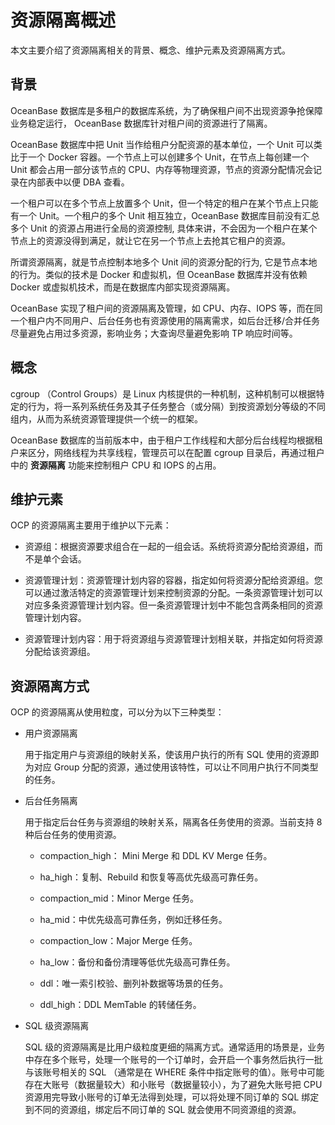# 资源隔离概述

本文主要介绍了资源隔离相关的背景、概念、维护元素及资源隔离方式。

## 背景

OceanBase 数据库是多租户的数据库系统，为了确保租户间不出现资源争抢保障业务稳定运行， OceanBase 数据库针对租户间的资源进行了隔离。

OceanBase 数据库中把 Unit 当作给租户分配资源的基本单位，一个 Unit 可以类比于一个 Docker 容器。一个节点上可以创建多个 Unit，在节点上每创建一个 Unit 都会占用一部分该节点的 CPU、内存等物理资源，节点的资源分配情况会记录在内部表中以便 DBA 查看。

一个租户可以在多个节点上放置多个 Unit，但一个特定的租户在某个节点上只能有一个 Unit。一个租户的多个 Unit 相互独立，OceanBase 数据库目前没有汇总多个 Unit 的资源占用进行全局的资源控制, 具体来讲，不会因为一个租户在某个节点上的资源没得到满足，就让它在另一个节点上去抢其它租户的资源。

所谓资源隔离，就是节点控制本地多个 Unit 间的资源分配的行为, 它是节点本地的行为。类似的技术是 Docker 和虚拟机，但 OceanBase 数据库并没有依赖 Docker 或虚拟机技术，而是在数据库内部实现资源隔离。

OceanBase 实现了租户间的资源隔离及管理，如 CPU、内存、IOPS 等，而在同一个租户内不同用户、后台任务也有资源使用的隔离需求，如后台迁移/合并任务尽量避免占用过多资源，影响业务；大查询尽量避免影响 TP 响应时间等。

## 概念

cgroup （Control Groups）是 Linux 内核提供的一种机制，这种机制可以根据特定的行为，将一系列系统任务及其子任务整合（或分隔）到按资源划分等级的不同组内，从而为系统资源管理提供一个统一的框架。

OceanBase 数据库的当前版本中，由于租户工作线程和大部分后台线程均根据租户来区分，网络线程为共享线程，管理员可以在配置 cgroup 目录后，再通过租户中的 **资源隔离** 功能来控制租户 CPU 和 IOPS 的占用。

## 维护元素

OCP 的资源隔离主要用于维护以下元素：

* 资源组：根据资源要求组合在一起的一组会话。系统将资源分配给资源组，而不是单个会话。

* 资源管理计划：资源管理计划内容的容器，指定如何将资源分配给资源组。您可以通过激活特定的资源管理计划来控制资源的分配。一条资源管理计划可以对应多条资源管理计划内容。但一条资源管理计划中不能包含两条相同的资源管理计划内容。

* 资源管理计划内容：用于将资源组与资源管理计划相关联，并指定如何将资源分配给该资源组。

## 资源隔离方式

OCP 的资源隔离从使用粒度，可以分为以下三种类型：

* 用户资源隔离

    用于指定用户与资源组的映射关系，使该用户执行的所有 SQL 使用的资源即为对应 Group 分配的资源，通过使用该特性，可以让不同用户执行不同类型的任务。

* 后台任务隔离

    用于指定后台任务与资源组的映射关系，隔离各任务使用的资源。当前支持 8 种后台任务的使用资源。

  * compaction_high： Mini Merge 和 DDL KV Merge 任务。

  * ha_high：复制、Rebuild 和恢复等高优先级高可靠任务。

  * compaction_mid：Minor Merge 任务。

  * ha_mid：中优先级高可靠任务，例如迁移任务。

  * compaction_low：Major Merge 任务。

  * ha_low：备份和备份清理等低优先级高可靠任务。

  * ddl：唯一索引校验、删列补数据等场景的任务。

  * ddl_high：DDL MemTable 的转储任务。

* SQL 级资源隔离

    SQL 级的资源隔离是比用户级粒度更细的隔离方式。通常适用的场景是，业务中存在多个账号，处理一个账号的一个订单时，会开启一个事务然后执行一批与该账号相关的 SQL （通常是在 WHERE 条件中指定账号的值）。账号中可能存在大账号（数据量较大）和小账号（数据量较小），为了避免大账号把 CPU 资源用完导致小账号的订单无法得到处理，可以将处理不同订单的 SQL 绑定到不同的资源组，绑定后不同订单的 SQL 就会使用不同资源组的资源。
